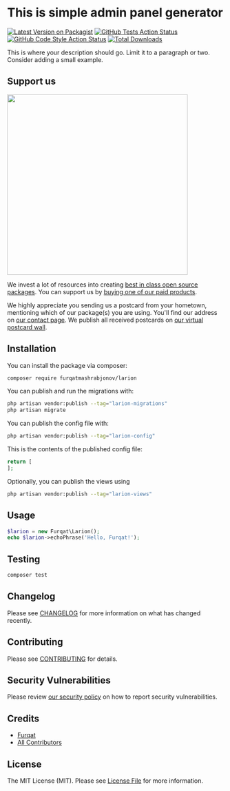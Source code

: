 # This is simple admin panel generator

[![Latest Version on Packagist](https://img.shields.io/packagist/v/furqatmashrabjonov/larion.svg?style=flat-square)](https://packagist.org/packages/furqatmashrabjonov/larion)
[![GitHub Tests Action Status](https://img.shields.io/github/actions/workflow/status/furqatmashrabjonov/larion/run-tests.yml?branch=main&label=tests&style=flat-square)](https://github.com/furqatmashrabjonov/larion/actions?query=workflow%3Arun-tests+branch%3Amain)
[![GitHub Code Style Action Status](https://img.shields.io/github/actions/workflow/status/furqatmashrabjonov/larion/fix-php-code-style-issues.yml?branch=main&label=code%20style&style=flat-square)](https://github.com/furqatmashrabjonov/larion/actions?query=workflow%3A"Fix+PHP+code+style+issues"+branch%3Amain)
[![Total Downloads](https://img.shields.io/packagist/dt/furqatmashrabjonov/larion.svg?style=flat-square)](https://packagist.org/packages/furqatmashrabjonov/larion)

This is where your description should go. Limit it to a paragraph or two. Consider adding a small example.

## Support us

[<img src="https://github-ads.s3.eu-central-1.amazonaws.com/larion.jpg?t=1" width="419px" />](https://spatie.be/github-ad-click/larion)

We invest a lot of resources into creating [best in class open source packages](https://spatie.be/open-source). You can support us by [buying one of our paid products](https://spatie.be/open-source/support-us).

We highly appreciate you sending us a postcard from your hometown, mentioning which of our package(s) you are using. You'll find our address on [our contact page](https://spatie.be/about-us). We publish all received postcards on [our virtual postcard wall](https://spatie.be/open-source/postcards).

## Installation

You can install the package via composer:

```bash
composer require furqatmashrabjonov/larion
```

You can publish and run the migrations with:

```bash
php artisan vendor:publish --tag="larion-migrations"
php artisan migrate
```

You can publish the config file with:

```bash
php artisan vendor:publish --tag="larion-config"
```

This is the contents of the published config file:

```php
return [
];
```

Optionally, you can publish the views using

```bash
php artisan vendor:publish --tag="larion-views"
```

## Usage

```php
$larion = new Furqat\Larion();
echo $larion->echoPhrase('Hello, Furqat!');
```

## Testing

```bash
composer test
```

## Changelog

Please see [CHANGELOG](CHANGELOG.md) for more information on what has changed recently.

## Contributing

Please see [CONTRIBUTING](CONTRIBUTING.md) for details.

## Security Vulnerabilities

Please review [our security policy](../../security/policy) on how to report security vulnerabilities.

## Credits

- [Furqat](https://github.com/FurqatMashrabjonov)
- [All Contributors](../../contributors)

## License

The MIT License (MIT). Please see [License File](LICENSE.md) for more information.
